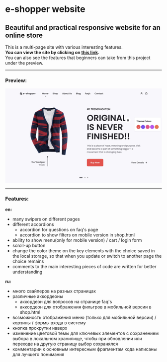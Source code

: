 # e-shopper website

## Beautiful and practical responsive website for an online store
This is a multi-page site with various interesting features.  
**You can view the site by clicking on [this link](https://ikramarenko1.github.io/e-shopper/).**    
You can also see the features that beginners can take from this project under the preview.

___

### Preview:
![preview img](/preview.jpeg)

___

### Features:

<strong>en:</strong>

- many swipers on different pages
- different accordions
	- accordion for questions on faq's page
	- accordion to show filters on mobile version in shop.html
- ability to show menu(only for mobile version) / cart / login form
- scroll-up button
- change the color theme on the key elements with the choice saved in the local storage, so that when you update or switch to another page the choice remains
- comments to the main interesting pieces of code are written for better understanding

<strong>ru:</strong>

- много свайперов на разных страницах
- различные аккордеоны
	- аккордеон для вопросов на странице faq's
	- аккордеон для отображения фильтров в мобильной версии в shop.html
- возможность отображения меню (только для мобильной версии) / корзины / формы входа в систему
- кнопка прокрутки наверх
- изменение цветовой темы для ключевых элементов с сохранением выбора в локальном хранилище, чтобы при обновлении или переходе на другую страницу выбор сохранялся
- комментарии к основным интересным фрагментам кода написаны для лучшего понимания